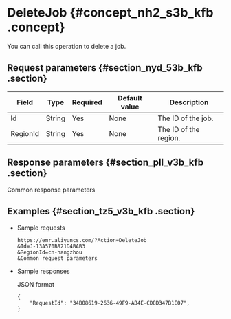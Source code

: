 # DeleteJob {#concept_nh2_s3b_kfb .concept}

You can call this operation to delete a job.

## Request parameters {#section_nyd_53b_kfb .section}

|Field|Type|Required|Default value|Description|
|-----|----|--------|-------------|-----------|
|Id|String|Yes|None|The ID of the job.|
|RegionId|String|Yes|None|The ID of the region.|

## Response parameters {#section_pll_v3b_kfb .section}

Common response parameters

## Examples {#section_tz5_v3b_kfb .section}

-   Sample requests

    ```
    https://emr.aliyuncs.com/?Action=DeleteJob
    &Id=J-13A570B821D4BAB3
    &RegionId=cn-hangzhou
    &Common request parameters
    ```

-   Sample responses

    JSON format

    ```
    {
        "RequestId": "34B08619-2636-49F9-AB4E-CD8D347B1E07",
    }
    ```


